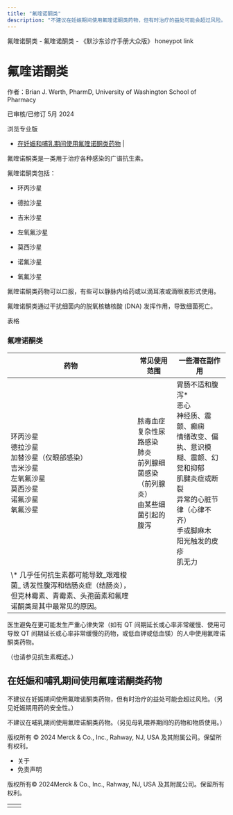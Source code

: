 ```yaml
---
title: "氟喹诺酮类"
description: "不建议在妊娠期间使用氟喹诺酮类药物，但有时治疗的益处可能会超过风险。（另见妊娠期用药的安全性。）"
---
```


﻿氟喹诺酮类 \- 氟喹诺酮类 \- 《默沙东诊疗手册大众版》 honeypot link

# 氟喹诺酮类

作者：Brian J. Werth, PharmD, University of Washington School of Pharmacy

已审核/已修订 5月 2024

浏览专业版

- [在妊娠和哺乳期间使用氟喹诺酮类药物](#在妊娠和哺乳期间使用氟喹诺酮类药物_v36848909_zh) \|

氟喹诺酮类是一类用于治疗各种感染的广谱抗生素。

氟喹诺酮类包括：

- 环丙沙星

- 德拉沙星

- 吉米沙星

- 左氧氟沙星

- 莫西沙星

- 诺氟沙星

- 氧氟沙星


氟喹诺酮类药物可以口服，有些可以静脉内给药或以滴耳液或滴眼液形式使用。

氟喹诺酮类通过干扰细菌内的脱氧核糖核酸 (DNA) 发挥作用，导致细菌死亡。

表格

### 氟喹诺酮类

| 药物 | 常见使用范围 | 一些潜在副作用 |
| --- | --- | --- |
| 环丙沙星<br>德拉沙星<br>加替沙星（仅眼部感染）<br>吉米沙星<br>左氧氟沙星<br>莫西沙星<br>诺氟沙星<br>氧氟沙星 | 脓毒血症<br>复杂性尿路感染<br>肺炎<br>前列腺细菌感染（前列腺炎）<br>由某些细菌引起的腹泻 | 胃肠不适和腹泻\*<br>恶心<br>神经质、震颤、癫痫<br>情绪改变、偏执、意识模糊、震颤、幻觉和抑郁<br>肌腱炎症或断裂<br>异常的心脏节律（心律不齐）<br>手或脚麻木<br>阳光触发的皮疹<br>肌无力 |
| \\* 几乎任何抗生素都可能导致_艰难梭菌_ 诱发性腹泻和结肠炎症（结肠炎），但克林霉素、青霉素、头孢菌素和氟喹诺酮类是其中最常见的原因。 |

医生避免在更可能发生严重心律失常（如有 QT 间期延长或心率非常缓慢、使用可导致 QT 间期延长或心率非常缓慢的药物，或低血钾或低血镁）的人中使用氟喹诺酮类药物。

（也请参见抗生素概述。）

## 在妊娠和哺乳期间使用氟喹诺酮类药物

不建议在妊娠期间使用氟喹诺酮类药物，但有时治疗的益处可能会超过风险。（另见妊娠期用药的安全性。）

不建议在哺乳期间使用氟喹诺酮类药物。（另见母乳喂养期间的药物和物质使用。）



版权所有 © 2024
Merck & Co., Inc., Rahway, NJ, USA 及其附属公司。保留所有权利。

- 关于
- 免责声明

版权所有© 2024Merck & Co., Inc., Rahway, NJ, USA 及其附属公司。保留所有权利。

|     |     |
| --- | --- |
|  |  |